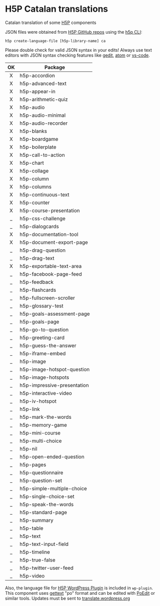 H5P Catalan translations
========================

Catalan translation of some [H5P](http://h5p.org) components

JSON files were obtained from [H5P GitHub repos](https://github.com/h5p) using the [h5p CLI](https://www.npmjs.com/package/h5p):

`
 h5p create-language-file [h5p-library-name] ca
`

Please double check for valid JSON syntax in your edits! Always use text editors with JSON syntax checking features like [gedit](https://wiki.gnome.org/Apps/Gedit), [atom](https://atom.io/) or [vs-code](https://code.visualstudio.com/).


| OK  | Package
|:---:| ------
| X   | h5p-accordion
| X   | h5p-advanced-text
| X   | h5p-appear-in
| X   | h5p-arithmetic-quiz
| X   | h5p-audio
| X   | h5p-audio-minimal
| X   | h5p-audio-recorder
| X   | h5p-blanks
| X   | h5p-boardgame
| X   | h5p-boilerplate
| X   | h5p-call-to-action
| X   | h5p-chart
| X   | h5p-collage
| X   | h5p-column
| X   | h5p-columns
| X   | h5p-continuous-text
| X   | h5p-counter
| X   | h5p-course-presentation
| _   | h5p-css-challenge
| _   | h5p-dialogcards
| X   | h5p-documentation-tool
| X   | h5p-document-export-page
| _   | h5p-drag-question
| _   | h5p-drag-text
| X   | h5p-exportable-text-area
| _   | h5p-facebook-page-feed
| _   | h5p-feedback
| _   | h5p-flashcards
| _   | h5p-fullscreen-scroller
| _   | h5p-glossary-test
| _   | h5p-goals-assessment-page
| _   | h5p-goals-page
| _   | h5p-go-to-question
| _   | h5p-greeting-card
| _   | h5p-guess-the-answer
| _   | h5p-iframe-embed
| _   | h5p-image
| _   | h5p-image-hotspot-question
| _   | h5p-image-hotspots
| _   | h5p-impressive-presentation
| _   | h5p-interactive-video
| _   | h5p-iv-hotspot
| _   | h5p-link
| _   | h5p-mark-the-words
| _   | h5p-memory-game
| _   | h5p-mini-course
| _   | h5p-multi-choice
| _   | h5p-nil
| _   | h5p-open-ended-question
| _   | h5p-pages
| _   | h5p-questionnaire
| _   | h5p-question-set
| _   | h5p-simple-multiple-choice
| _   | h5p-single-choice-set
| _   | h5p-speak-the-words
| _   | h5p-standard-page
| _   | h5p-summary
| _   | h5p-table
| _   | h5p-text
| _   | h5p-text-input-field
| _   | h5p-timeline
| _   | h5p-true-false
| _   | h5p-twitter-user-feed
| _   | h5p-video

Also, the language file for [H5P WordPress Plugin](https://wordpress.org/plugins/h5p/) is included in `wp-plugin`. This component uses [gettext](https://www.gnu.org/software/gettext/) "po" format and can be edited with [PoEdit](https://poedit.net/) or similar tools. Updates must be sent to [translate.wordpress.org](https://translate.wordpress.org/projects/wp-plugins/h5p/dev/ca/default)

